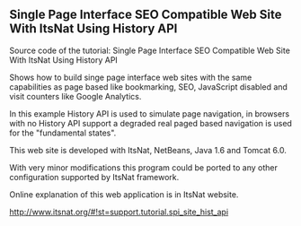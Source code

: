 Single Page Interface SEO Compatible Web Site With ItsNat Using History API
--------------------------------------------

Source code of the tutorial: Single Page Interface SEO Compatible Web Site With ItsNat Using History API

Shows how to build singe page interface web sites with the same capabilities as page based
like bookmarking, SEO, JavaScript disabled and visit counters like Google Analytics.

In this example History API is used to simulate page navigation, in browsers with no History API support a degraded real paged based navigation is used
for the "fundamental states".

This web site is developed with ItsNat, NetBeans, Java 1.6 and Tomcat 6.0.

With very minor modifications this program could be ported to any other configuration
supported by ItsNat framework.

Online explanation of this web application is in ItsNat website.

http://www.itsnat.org/#!st=support.tutorial.spi_site_hist_api

